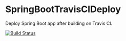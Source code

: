 # SpringBootTravisCIDeploy
Deploy Spring Boot app after building on Travis CI.

[![Build Status](https://travis-ci.org/github/ArijitNath/SpringBootTravisCIDeploy.svg)](https://travis-ci.org/github/ArijitNath/SpringBootTravisCIDeploy)
